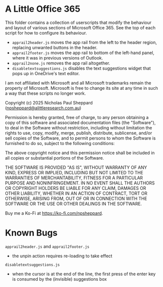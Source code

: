 A Little Office 365
===================

This folder contains a collection of userscripts that modify the behaviour and
layout of various sections of Microsoft Office 365. See the top of each script
for how to configure its behaviour.

- `apprail2header.js` moves the app rail from the left to the header region,
  replacing unwanted buttons in the header.
- `apprail2footer.js` moves the app rail to bottom of the left-hand panel,
  where it was in previous versions of Outlook.
- `apprail2none.js` removes the app rail altogether.
- `disabletextsuggestions.js` disables the text suggestions widget that pops
  up in OneDrive's text editor.

I am not affiliated with Microsoft and all Microsoft trademarks remain the
property of Microsoft. Microsoft is free to change its site at any time in such
a way that these scripts no longer work.

Copyright (c) 2025 Nicholas Paul Sheppard (npsheppard@alittleresearch.com.au)

Permission is hereby granted, free of charge, to any person obtaining a copy
of this software and associated documentation files (the "Software"), to deal
in the Software without restriction, including without limitation the rights
to use, copy, modify, merge, publish, distribute, sublicense, and/or sell
copies of the Software, and to permit persons to whom the Software is
furnished to do so, subject to the following conditions:

The above copyright notice and this permission notice shall be included in all
copies or substantial portions of the Software.

THE SOFTWARE IS PROVIDED "AS IS", WITHOUT WARRANTY OF ANY KIND, EXPRESS OR
IMPLIED, INCLUDING BUT NOT LIMITED TO THE WARRANTIES OF MERCHANTABILITY,
FITNESS FOR A PARTICULAR PURPOSE AND NONINFRINGEMENT. IN NO EVENT SHALL THE
AUTHORS OR COPYRIGHT HOLDERS BE LIABLE FOR ANY CLAIM, DAMAGES OR OTHER
LIABILITY, WHETHER IN AN ACTION OF CONTRACT, TORT OR OTHERWISE, ARISING FROM,
OUT OF OR IN CONNECTION WITH THE SOFTWARE OR THE USE OR OTHER DEALINGS IN THE
SOFTWARE.

Buy me a Ko-Fi at https://ko-fi.com/npsheppard.

Known Bugs
==========

`apprail2header.js` and `apprail2footer.js`
- the unpin action requires re-loading to take effect

`disabletextsuggestions.js`
- when the cursor is at the end of the line, the first press of the enter
  key is consumed by the (invisible) suggestions box
